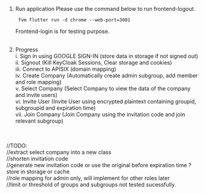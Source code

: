 1. Run application
    Please use the command below to run frontend-logout.

        fvm flutter run -d chrome --web-port=3001

    Frontend-login is for testing purpose.<br><br>

2. Progress<br>
    i.   Sign in using GOOGLE SIGN-IN (store data in storage if not signed out)<br>
    ii.  Signout (Kill KeyCloak Sessions, Clear storage and cookies)<br>
    iii. Connect to APISIX (domain mapping)<br>
    iv.  Create Company (Automatically create admin subgroup, add member and role mapping)<br>
    v.   Select Company (Select Company to view the data of the company and invite users)<br>
    vi.  Invite User (Invite User using encrypted plaintext containing groupid, subgroupid and expiration time) <br>
    vii. Join Company (Join Company using the invitation code and join relevant subgroup)<br><br><br>

//TODO:<br>
//extract select company into a new class<br>
//shorten invitation code<br>
//generate new invitation code or use the original before expiration time ? store in storage or cache<br>
//role mapping for admin only, will implement for other roles later<br>
//limit or threshold of groups and subgroups not tested sucessfully.
